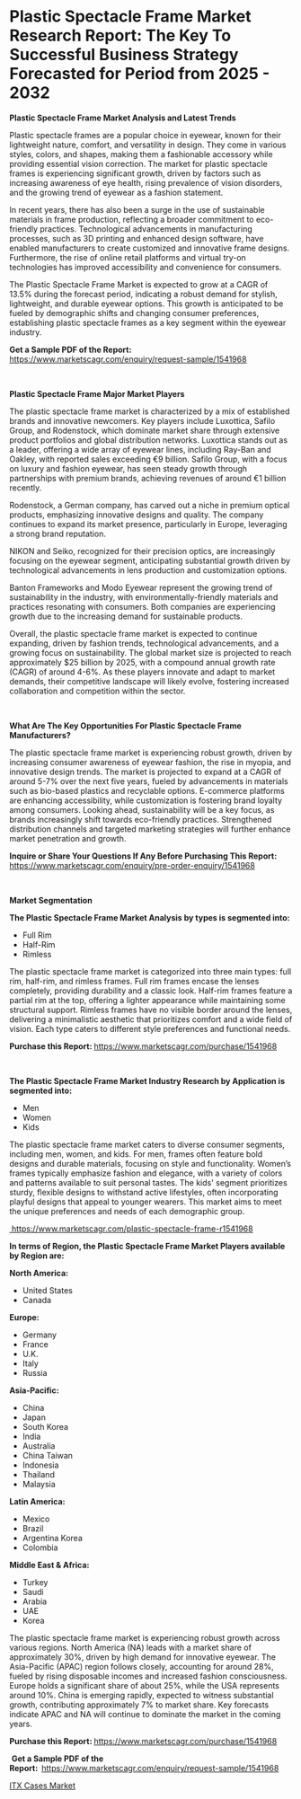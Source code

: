 <p><h1>Plastic Spectacle Frame Market Research Report: The Key To Successful Business Strategy Forecasted for Period from 2025 - 2032</h1></p><p><strong>Plastic Spectacle Frame Market Analysis and Latest Trends</strong></p>
<p><p>Plastic spectacle frames are a popular choice in eyewear, known for their lightweight nature, comfort, and versatility in design. They come in various styles, colors, and shapes, making them a fashionable accessory while providing essential vision correction. The market for plastic spectacle frames is experiencing significant growth, driven by factors such as increasing awareness of eye health, rising prevalence of vision disorders, and the growing trend of eyewear as a fashion statement.</p><p>In recent years, there has also been a surge in the use of sustainable materials in frame production, reflecting a broader commitment to eco-friendly practices. Technological advancements in manufacturing processes, such as 3D printing and enhanced design software, have enabled manufacturers to create customized and innovative frame designs. Furthermore, the rise of online retail platforms and virtual try-on technologies has improved accessibility and convenience for consumers. </p><p>The Plastic Spectacle Frame Market is expected to grow at a CAGR of 13.5% during the forecast period, indicating a robust demand for stylish, lightweight, and durable eyewear options. This growth is anticipated to be fueled by demographic shifts and changing consumer preferences, establishing plastic spectacle frames as a key segment within the eyewear industry.</p></p>
<p><strong>Get a Sample PDF of the Report:&nbsp;</strong> <a href="https://www.marketscagr.com/enquiry/request-sample/1541968?utm_campaign=2265&utm_medium=2&utm_source=Github&utm_content=ia&utm_term=08022025&utm_id=plastic-spectacle-frame">https://www.marketscagr.com/enquiry/request-sample/1541968</a></p>
<p>&nbsp;</p>
<p><strong>Plastic Spectacle Frame Major Market Players</strong></p>
<p><p>The plastic spectacle frame market is characterized by a mix of established brands and innovative newcomers. Key players include Luxottica, Safilo Group, and Rodenstock, which dominate market share through extensive product portfolios and global distribution networks. Luxottica stands out as a leader, offering a wide array of eyewear lines, including Ray-Ban and Oakley, with reported sales exceeding €9 billion. Safilo Group, with a focus on luxury and fashion eyewear, has seen steady growth through partnerships with premium brands, achieving revenues of around €1 billion recently.</p><p>Rodenstock, a German company, has carved out a niche in premium optical products, emphasizing innovative designs and quality. The company continues to expand its market presence, particularly in Europe, leveraging a strong brand reputation. </p><p>NIKON and Seiko, recognized for their precision optics, are increasingly focusing on the eyewear segment, anticipating substantial growth driven by technological advancements in lens production and customization options.</p><p>Banton Frameworks and Modo Eyewear represent the growing trend of sustainability in the industry, with environmentally-friendly materials and practices resonating with consumers. Both companies are experiencing growth due to the increasing demand for sustainable products.</p><p>Overall, the plastic spectacle frame market is expected to continue expanding, driven by fashion trends, technological advancements, and a growing focus on sustainability. The global market size is projected to reach approximately $25 billion by 2025, with a compound annual growth rate (CAGR) of around 4-6%. As these players innovate and adapt to market demands, their competitive landscape will likely evolve, fostering increased collaboration and competition within the sector.</p></p>
<p>&nbsp;</p>
<p><strong>What Are The Key Opportunities For Plastic Spectacle Frame Manufacturers?</strong></p>
<p><p>The plastic spectacle frame market is experiencing robust growth, driven by increasing consumer awareness of eyewear fashion, the rise in myopia, and innovative design trends. The market is projected to expand at a CAGR of around 5-7% over the next five years, fueled by advancements in materials such as bio-based plastics and recyclable options. E-commerce platforms are enhancing accessibility, while customization is fostering brand loyalty among consumers. Looking ahead, sustainability will be a key focus, as brands increasingly shift towards eco-friendly practices. Strengthened distribution channels and targeted marketing strategies will further enhance market penetration and growth.</p></p>
<p><strong>Inquire or Share Your Questions If Any Before Purchasing This Report:</strong> <a href="https://www.marketscagr.com/enquiry/pre-order-enquiry/1541968?utm_campaign=2265&utm_medium=2&utm_source=Github&utm_content=ia&utm_term=08022025&utm_id=plastic-spectacle-frame">https://www.marketscagr.com/enquiry/pre-order-enquiry/1541968</a></p>
<p>&nbsp;</p>
<p><strong>Market Segmentation</strong></p>
<p><strong>The Plastic Spectacle Frame Market Analysis by types is segmented into:</strong></p>
<p><ul><li>Full Rim</li><li>Half-Rim</li><li>Rimless</li></ul></p>
<p><p>The plastic spectacle frame market is categorized into three main types: full rim, half-rim, and rimless frames. Full rim frames encase the lenses completely, providing durability and a classic look. Half-rim frames feature a partial rim at the top, offering a lighter appearance while maintaining some structural support. Rimless frames have no visible border around the lenses, delivering a minimalistic aesthetic that prioritizes comfort and a wide field of vision. Each type caters to different style preferences and functional needs.</p></p>
<p><strong>Purchase this Report:&nbsp;</strong><a href="https://www.marketscagr.com/purchase/1541968?utm_campaign=2265&utm_medium=2&utm_source=Github&utm_content=ia&utm_term=08022025&utm_id=plastic-spectacle-frame">https://www.marketscagr.com/purchase/1541968</a></p>
<p>&nbsp;</p>
<p><strong>The Plastic Spectacle Frame Market Industry Research by Application is segmented into:</strong></p>
<p><ul><li>Men</li><li>Women</li><li>Kids</li></ul></p>
<p><p>The plastic spectacle frame market caters to diverse consumer segments, including men, women, and kids. For men, frames often feature bold designs and durable materials, focusing on style and functionality. Women’s frames typically emphasize fashion and elegance, with a variety of colors and patterns available to suit personal tastes. The kids' segment prioritizes sturdy, flexible designs to withstand active lifestyles, often incorporating playful designs that appeal to younger wearers. This market aims to meet the unique preferences and needs of each demographic group.</p></p>
<p><a href="https://www.marketscagr.com/plastic-spectacle-frame-r1541968?utm_campaign=2265&utm_medium=2&utm_source=Github&utm_content=ia&utm_term=08022025&utm_id=plastic-spectacle-frame">&nbsp;https://www.marketscagr.com/plastic-spectacle-frame-r1541968</a></p>
<p><strong>In terms of Region, the Plastic Spectacle Frame Market Players available by Region are:</strong></p>
<p>
    <p> <strong> North America: </strong>
        <ul>
            <li>United States</li>
            <li>Canada</li>
        </ul>
        </p> 
    <p> <strong> Europe: </strong>
        <ul>
            <li>Germany</li>
            <li>France</li>
            <li>U.K.</li>
            <li>Italy</li>
            <li>Russia</li>
        </ul>
        </p> 
    <p> <strong> Asia-Pacific: </strong>
        <ul>
            <li>China</li>
            <li>Japan</li>
            <li>South Korea</li>
            <li>India</li>
            <li>Australia</li>
            <li>China Taiwan</li>
            <li>Indonesia</li>
            <li>Thailand</li>
            <li>Malaysia</li>
        </ul>
        </p> 
    <p> <strong> Latin America: </strong>
        <ul>
            <li>Mexico</li>
            <li>Brazil</li>
            <li>Argentina Korea</li>
            <li>Colombia</li>
        </ul>
        </p> 
    <p> <strong> Middle East & Africa: </strong>
        <ul>
            <li>Turkey</li>
            <li>Saudi</li>
            <li>Arabia</li>
            <li>UAE</li>
            <li>Korea</li>
        </ul>
    </p>
    </p>
<p><p>The plastic spectacle frame market is experiencing robust growth across various regions. North America (NA) leads with a market share of approximately 30%, driven by high demand for innovative eyewear. The Asia-Pacific (APAC) region follows closely, accounting for around 28%, fueled by rising disposable incomes and increased fashion consciousness. Europe holds a significant share of about 25%, while the USA represents around 10%. China is emerging rapidly, expected to witness substantial growth, contributing approximately 7% to market share. Key forecasts indicate APAC and NA will continue to dominate the market in the coming years.</p></p>
<p><strong>Purchase this Report: </strong><a href="https://www.marketscagr.com/purchase/1541968?utm_campaign=2265&utm_medium=2&utm_source=Github&utm_content=ia&utm_term=08022025&utm_id=plastic-spectacle-frame">https://www.marketscagr.com/purchase/1541968</a></p>
<p>&nbsp;<strong>Get a Sample PDF of the Report:&nbsp;&nbsp;</strong><a href="https://www.marketscagr.com/enquiry/request-sample/1541968?utm_campaign=2265&utm_medium=2&utm_source=Github&utm_content=ia&utm_term=08022025&utm_id=plastic-spectacle-frame">https://www.marketscagr.com/enquiry/request-sample/1541968</a></p>
<p><strong></strong></p>
<p><p><a href="https://github.com/krinerstormy331/Market-Research-Report-List-1/blob/main/itx-cases-market.md?utm_campaign=2265&utm_medium=2&utm_source=Github&utm_content=ia&utm_term=08022025&utm_id=plastic-spectacle-frame">ITX Cases Market</a></p></p>